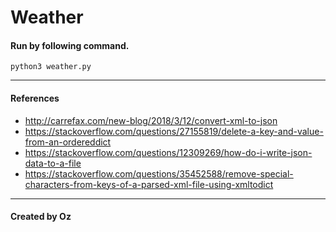 # Weather

#### Run by following command.

    python3 weather.py

---

#### References

-   http://carrefax.com/new-blog/2018/3/12/convert-xml-to-json
-   https://stackoverflow.com/questions/27155819/delete-a-key-and-value-from-an-ordereddict
-   https://stackoverflow.com/questions/12309269/how-do-i-write-json-data-to-a-file
-   https://stackoverflow.com/questions/35452588/remove-special-characters-from-keys-of-a-parsed-xml-file-using-xmltodict

---

#### Created by Oz
